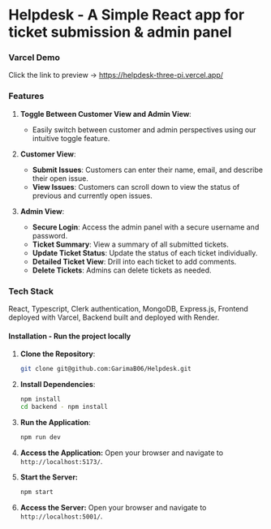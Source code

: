 # Helpdesk - A Simple React app for ticket submission &amp; admin panel

### Varcel Demo

Click the link to preview -> https://helpdesk-three-pi.vercel.app/

### Features

1. **Toggle Between Customer View and Admin View**:

   - Easily switch between customer and admin perspectives using our intuitive toggle feature.

2. **Customer View**:

   - **Submit Issues**: Customers can enter their name, email, and describe their open issue.
   - **View Issues**: Customers can scroll down to view the status of previous and currently open issues.

3. **Admin View**:
   - **Secure Login**: Access the admin panel with a secure username and password.
   - **Ticket Summary**: View a summary of all submitted tickets.
   - **Update Ticket Status**: Update the status of each ticket individually.
   - **Detailed Ticket View**: Drill into each ticket to add comments.
   - **Delete Tickets**: Admins can delete tickets as needed.

### Tech Stack

React, Typescript, Clerk authentication, MongoDB, Express.js, Frontend deployed with Varcel, Backend built and deployed with Render. 

#### Installation - Run the project locally

1. **Clone the Repository**:
   ```sh
   git clone git@github.com:GarimaB06/Helpdesk.git
   ```
2. **Install Dependencies**:
   ```sh
   npm install
   cd backend - npm install
   ```
3. **Run the Application**:
   ```sh
   npm run dev
   ```
4. **Access the Application:**
   Open your browser and navigate to `http://localhost:5173/`.

5. **Start the Server:**
   ```sh
   npm start
   ```
6. **Access the Server:**
   Open your browser and navigate to `http://localhost:5001/`.
